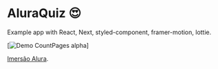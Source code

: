 # AluraQuiz :heart_eyes:

Example app with React, Next, styled-component, framer-motion, lottie.

[![Demo CountPages alpha](https://github.com/rachelkozlowsky/aluraquiz/src/screens/animations/aluraquiz.gif)]


[Imersão Alura](https://github.com/alura-challenges/aluraquiz-base).





